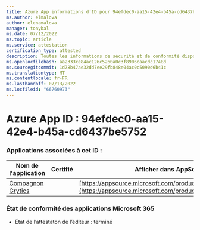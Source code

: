 ```yaml
---
title: Azure App informations d’ID pour 94efdec0-aa15-42e4-b45a-cd6437be5752
ms.author: elmalova
author: elenamalova
manager: tonybal
ms.date: 07/12/2022
ms.topic: article
ms.service: attestation
certification_type: attested
description: Toutes les informations de sécurité et de conformité disponibles pour 94efdec0-aa15-42e4-b45a-cd6437be5752.
ms.openlocfilehash: aa2333ce84ac126c5260a0c3f8906caacdc1748d
ms.sourcegitcommit: 1d78b47ae32dd7ee29fb848e04ac0c5090d6b41c
ms.translationtype: MT
ms.contentlocale: fr-FR
ms.lasthandoff: 07/13/2022
ms.locfileid: "66760973"
---
```

# <a name="azure-app-id-94efdec0-aa15-42e4-b45a-cd6437be5752"></a>Azure App ID : 94efdec0-aa15-42e4-b45a-cd6437be5752


### <a name="apps-associated-with-this-id"></a>Applications associées à cet ID :
| **Nom de l'application** | **Certifié** | **Afficher dans AppSource** |
|--------------|---------------|-----------------------|
| [Compagnon Grytics](../forward/WA200004217.md) |  | [https://appsource.microsoft.com/product/office/WA200004217](https://appsource.microsoft.com/product/office/WA200004217) |

### <a name="microsoft-365-app-compliance-status"></a>État de conformité des applications Microsoft 365
- État de l’attestaton de l’éditeur : terminé
